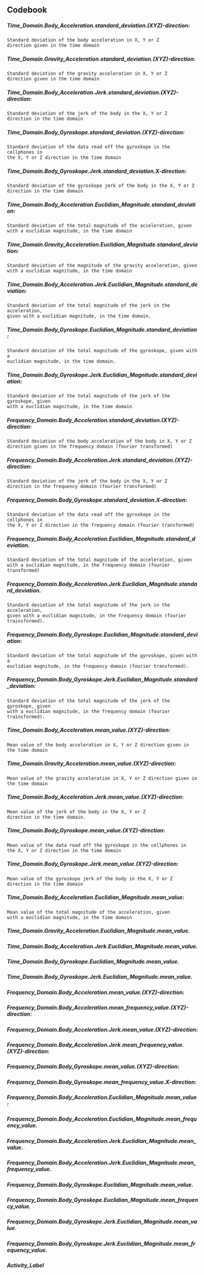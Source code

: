 ## Codebook


##### Time_Domain.Body_Acceleration.standard_deviation.(XYZ)-direction:
    Standard deviation of the body acceleration in X, Y or Z
    direction given in the time domain

##### Time_Domain.Gravity_Acceleration.standard_deviation.(XYZ)-direction:
    Standard deviation of the gravity acceleration in X, Y or Z
    direction given in the time domain

##### Time_Domain.Body_Acceleration.Jerk.standard_deviation.(XYZ)-direction:
    Standard deviation of the jerk of the body in the X, Y or Z
    direction in the time domain

##### Time_Domain.Body_Gyroskope.standard_deviation.(XYZ)-direction:
    Standard deviation of the data read off the gyroskope in the cellphones in
    the X, Y or Z direction in the time domain

##### Time_Domain.Body_Gyroskope.Jerk.standard_deviation.X-direction:
    Standard deviation of the gyroskope jerk of the body in the X, Y or Z
    direction in the time domain

##### Time_Domain.Body_Acceleration.Euclidian_Magnitude.standard_deviation:
    Standard deviation of the total magnitude of the acceleration, given
    with a euclidian magnitude, in the time domain

##### Time_Domain.Gravity_Acceleration.Euclidian_Magnitude.standard_deviation:
    Standard deviation of the magnitude of the gravity acceleration, given
    with a euclidian magnitude, in the time domain

##### Time_Domain.Body_Acceleration.Jerk.Euclidian_Magnitude.standard_deviation:
    Standard deviation of the total magnitude of the jerk in the acceleration,
    given with a euclidian magnitude, in the time domain.

##### Time_Domain.Body_Gyroskope.Euclidian_Magnitude.standard_deviation:
    Standard deviation of the total magnitude of the gyroskope, given with a
    euclidian magnitude, in the time domain.

##### Time_Domain.Body_Gyroskope.Jerk.Euclidian_Magnitude.standard_deviation:
    Standard deviation of the total magnitude of the jerk of the gyroskope, given
    with a euclidian magnitude, in the time domain

##### Frequency_Domain.Body_Acceleration.standard_deviation.(XYZ)-direction:
    Standard deviation of the body acceleration of the body in X, Y or Z
    direction given in the frequency domain (fourier transformed)

##### Frequency_Domain.Body_Acceleration.Jerk.standard_deviation.(XYZ)-direction:           
    Standard deviation of the jerk of the body in the X, Y or Z
    direction in the frequency domain (fourier transformed)

##### Frequency_Domain.Body_Gyroskope.standard_deviation.X-direction:
    Standard deviation of the data read off the gyroskope in the cellphones in
    the X, Y or Z direction in the frequency domain (fourier transformed)

##### Frequency_Domain.Body_Acceleration.Euclidian_Magnitude.standard_deviation.       
    Standard deviation of the total magnitude of the acceleration, given
    with a euclidian magnitude, in the frequency domain (fourier transformed)

##### Frequency_Domain.Body_Acceleration.Jerk.Euclidian_Magnitude.standard_deviation.  
    Standard deviation of the total magnitude of the jerk in the acceleration,
    given with a euclidian magnitude, in the frequency domain (fourier trainsformed).

##### Frequency_Domain.Body_Gyroskope.Euclidian_Magnitude.standard_deviation:
    Standard deviation of the total magnitude of the gyroskope, given with a
    euclidian magnitude, in the frequency domain (fourier transformed).

##### Frequency_Domain.Body_Gyroskope.Jerk.Euclidian_Magnitude.standard_deviation:
    Standard deviation of the total magnitude of the jerk of the gyroskope, given
    with a euclidian magnitude, in the frequency domain (fourier trainsformed).

##### Time_Domain.Body_Acceleration.mean_value.(XYZ)-direction:
    Mean value of the body acceleration in X, Y or Z direction given in the time domain

##### Time_Domain.Gravity_Acceleration.mean_value.(XYZ)-direction:
    Mean value of the gravity acceleration in X, Y or Z direction given in the time domain

##### Time_Domain.Body_Acceleration.Jerk.mean_value.(XYZ)-direction:                     
    Mean value of the jerk of the body in the X, Y or Z
    direction in the time domain.

##### Time_Domain.Body_Gyroskope.mean_value.(XYZ)-direction:
    Mean value of the data read off the gyroskope in the cellphones in
    the X, Y or Z direction in the time domain

##### Time_Domain.Body_Gyroskope.Jerk.mean_value.(XYZ)-direction:
    Mean value of the gyroskope jerk of the body in the X, Y or Z
    direction in the time domain

##### Time_Domain.Body_Acceleration.Euclidian_Magnitude.mean_value:
    Mean value of the total magnitude of the acceleration, given
    with a euclidian magnitude, in the time domain


##### Time_Domain.Gravity_Acceleration.Euclidian_Magnitude.mean_value.                 

##### Time_Domain.Body_Acceleration.Jerk.Euclidian_Magnitude.mean_value.               

##### Time_Domain.Body_Gyroskope.Euclidian_Magnitude.mean_value.                       

##### Time_Domain.Body_Gyroskope.Jerk.Euclidian_Magnitude.mean_value.                  

##### Frequency_Domain.Body_Acceleration.mean_value.(XYZ)-direction:

##### Frequency_Domain.Body_Acceleration.mean_frequency_value.(XYZ)-direction:

##### Frequency_Domain.Body_Acceleration.Jerk.mean_value.(XYZ)-direction:

##### Frequency_Domain.Body_Acceleration.Jerk.mean_frequency_value.(XYZ)-direction:

##### Frequency_Domain.Body_Gyroskope.mean_value.(XYZ)-direction:

##### Frequency_Domain.Body_Gyroskope.mean_frequency_value.X-direction:

##### Frequency_Domain.Body_Acceleration.Euclidian_Magnitude.mean_value:

##### Frequency_Domain.Body_Acceleration.Euclidian_Magnitude.mean_frequency_value.     

##### Frequency_Domain.Body_Acceleration.Jerk.Euclidian_Magnitude.mean_value.          

##### Frequency_Domain.Body_Acceleration.Jerk.Euclidian_Magnitude.mean_frequency_value.

##### Frequency_Domain.Body_Gyroskope.Euclidian_Magnitude.mean_value.                  

##### Frequency_Domain.Body_Gyroskope.Euclidian_Magnitude.mean_frequency_value.        

##### Frequency_Domain.Body_Gyroskope.Jerk.Euclidian_Magnitude.mean_value.             

##### Frequency_Domain.Body_Gyroskope.Jerk.Euclidian_Magnitude.mean_frequency_value.   

##### Activity_Label
